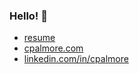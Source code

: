 ### Hello! 👋

- [resume]
- [cpalmore.com]
- [linkedin.com/in/cpalmore]

[cpalmore.com]: https://www.connorpalmore.com
[linkedin.com/in/cpalmore]: https://linkedin.com/in/cpalmore
[resume]: https://github.com/cpalmore/resume/blob/main/connor_palmore_resume.pdf
